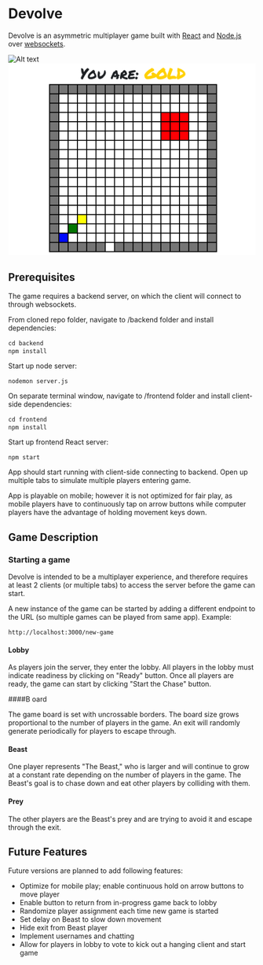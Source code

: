 # Devolve

Devolve is an asymmetric multiplayer game built with [React](http://www.reactjs.org) and [Node.js](https://nodejs.org) over [websockets](https://developer.mozilla.org/en-US/docs/Web/API/WebSocket).

![Alt text](/relative/path/to/devolve_readme1.png?raw=true 'Optional Title')
![Alt text](/devolve_readme1.png?raw=true 'Optional Title')

## Prerequisites

The game requires a backend server, on which the client will connect to through websockets.

From cloned repo folder, navigate to /backend folder and install dependencies:

```
cd backend
npm install
```

Start up node server:

```
nodemon server.js
```

On separate terminal window, navigate to /frontend folder and install client-side dependencies:

```
cd frontend
npm install
```

Start up frontend React server:

```
npm start
```

App should start running with client-side connecting to backend. Open up multiple tabs to simulate multiple players entering game.

App is playable on mobile; however it is not optimized for fair play, as mobile players have to continuously tap on arrow buttons while computer players have the advantage of holding movement keys down.

## Game Description

### Starting a game

Devolve is intended to be a multiplayer experience, and therefore requires at least 2 clients (or multiple tabs) to access the server before the game can start.

A new instance of the game can be started by adding a different endpoint to the URL (so multiple games can be played from same app). Example:

```
http://localhost:3000/new-game
```

#### Lobby

As players join the server, they enter the lobby. All players in the lobby must indicate readiness by clicking on "Ready" button. Once all players are ready, the game can start by clicking "Start the Chase" button.

####B oard

The game board is set with uncrossable borders. The board size grows proportional to the number of players in the game. An exit will randomly generate periodically for players to escape through.

#### Beast

One player represents "The Beast," who is larger and will continue to grow at a constant rate depending on the number of players in the game. The Beast's goal is to chase down and eat other players by colliding with them.

#### Prey

The other players are the Beast's prey and are trying to avoid it and escape through the exit.

## Future Features

Future versions are planned to add following features:

- Optimize for mobile play; enable continuous hold on arrow buttons to move player
- Enable button to return from in-progress game back to lobby
- Randomize player assignment each time new game is started
- Set delay on Beast to slow down movement
- Hide exit from Beast player
- Implement usernames and chatting
- Allow for players in lobby to vote to kick out a hanging client and start game
